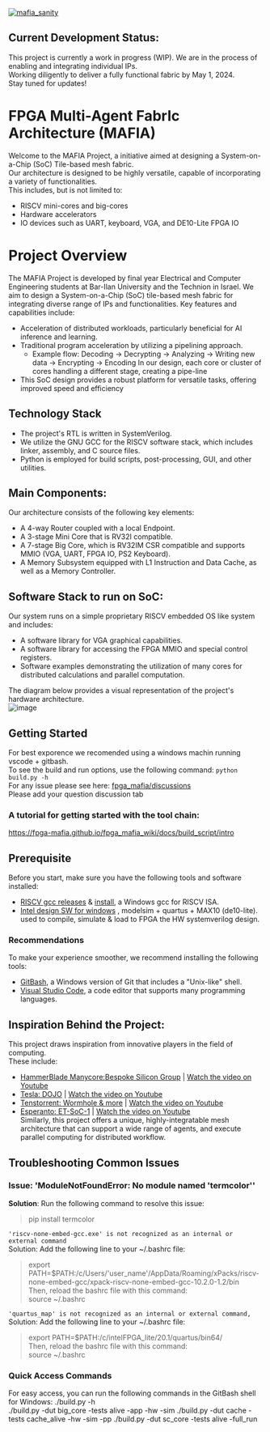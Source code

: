 [![mafia_sanity](https://github.com/amichai-bd/fpga_mafia/actions/workflows/mafia_sanity.yml/badge.svg)](https://github.com/FPGA-MAFIA/fpga_mafia/actions/workflows/mafia_sanity.yml)

## Current Development Status:
This project is currently a work in progress (WIP). We are in the process of enabling and integrating individual IPs.  
Working diligently to deliver a fully functional fabric by May 1, 2024.  
Stay tuned for updates!  

# FPGA Multi-Agent FabrIc Architecture (MAFIA)
Welcome to the MAFIA Project, a initiative aimed at designing a System-on-a-Chip (SoC) Tile-based mesh fabric.  
Our architecture is designed to be highly versatile, capable of incorporating a variety of functionalities.  
This includes, but is not limited to:  
- RISCV mini-cores and big-cores
- Hardware accelerators
- IO devices such as UART, keyboard, VGA, and DE10-Lite FPGA IO

# Project Overview
The MAFIA Project is developed by final year Electrical and Computer Engineering students at Bar-Ilan University and the Technion in Israel.
We aim to design a System-on-a-Chip (SoC) tile-based mesh fabric for integrating diverse range of IPs and functionalities.
Key features and capabilities include:
- Acceleration of distributed workloads, particularly beneficial for AI inference and learning.
- Traditional program acceleration by utilizing a pipelining approach.
  - Example flow: Decoding -> Decrypting -> Analyzing -> Writing new data -> Encrypting -> Encoding
    In our design, each core or cluster of cores handling a different stage, creating a pipe-line
- This SoC design provides a robust platform for versatile tasks, offering improved speed and efficiency

## Technology Stack
- The project's RTL is written in SystemVerilog.
- We utilize the GNU GCC for the RISCV software stack, which includes linker, assembly, and C source files.
- Python is employed for build scripts, post-processing, GUI, and other utilities.

## Main Components:
Our architecture consists of the following key elements:
- A 4-way Router coupled with a local Endpoint.
- A 3-stage Mini Core that is RV32I compatible.
- A 7-stage Big Core, which is RV32IM CSR compatible and supports MMIO (VGA, UART, FPGA IO, PS2 Keyboard).
- A Memory Subsystem equipped with L1 Instruction and Data Cache, as well as a Memory Controller.

## Software Stack to run on SoC:
Our system runs on a simple proprietary RISCV embedded OS like system and includes:
- A software library for VGA graphical capabilities.
- A software library for accessing the FPGA MMIO and special control registers.
- Software examples demonstrating the utilization of many cores for distributed calculations and parallel computation.

The diagram below provides a visual representation of the project's hardware architecture.   
![image](https://user-images.githubusercontent.com/81047407/218485725-d4442e94-7129-48b9-92bb-8f2ce52a301c.png)


## Getting Started
For best exporence we recomended using a windows machin running vscode + gitbash.  
To see the build and run options, use the following command:
```python build.py -h ```  
For any issue please see here: [fpga_mafia/discussions](https://github.com/amichai-bd/fpga_mafia/discussions/101)  
Please add your question discussion tab
### A tutorial for getting started with the tool chain:  
https://fpga-mafia.github.io/fpga_mafia_wiki/docs/build_script/intro

## Prerequisite
Before you start, make sure you have the following tools and software installed:
- [RISCV gcc releases](https://github.com/xpack-dev-tools/riscv-none-embed-gcc-xpack/releases/) & [install](https://xpack.github.io/riscv-none-embed-gcc/install/), a Windows gcc for RISCV ISA.  
- [Intel design SW for windows](https://www.intel.com/content/www/us/en/software-kit/660907/intel-quartus-prime-lite-edition-design-software-version-20-1-1-for-windows.html) , modelsim + quartus + MAX10 (de10-lite). used to compile, simulate & load to FPGA the HW systemverilog design.  
### Recommendations
To make your experience smoother, we recommend installing the following tools:
- [GitBash](https://gitforwindows.org/), a Windows version of Git that includes a "Unix-like" shell.  
- [Visual Studio Code](https://code.visualstudio.com/download), a code editor that supports many programming languages.  


## Inspiration Behind the Project:  
This project draws inspiration from innovative players in the field of computing.  
These include:  
- [HammerBlade Manycore:Bespoke Silicon Group](https://www.bsg.ai/) | [Watch the video on Youtube](https://www.youtube.com/watch?v=gTM7Tc5DCA8)
- [Tesla: DOJO](https://www.tesla.com/AI) | [Watch the video on Youtube](https://www.youtube.com/watch?v=DSw3IwsgNnc)  
- [Tenstorrent: Wormhole & more](https://tenstorrent.com/) | [Watch the video on Youtube](https://www.youtube.com/watch?v=32CRYenTcdw)  
- [Esperanto: ET-SoC-1](https://www.esperanto.ai/)  | [Watch the video on Youtube](https://www.youtube.com/watch?v=5foT3huJ_Gg)  
Similarly, this project offers a unique, highly-integratable mesh architecture that can support a wide range of agents, and execute parallel computing for distributed workflow.

## Troubleshooting Common Issues
### Issue: 'ModuleNotFoundError: No module named 'termcolor''
**Solution**: Run the following command to resolve this issue:  
> pip install termcolor

``` 'riscv-none-embed-gcc.exe' is not recognized as an internal or external command ```  
Solution: Add the following line to your ~/.bashrc file:  
> export PATH=$PATH:/c/Users/'user_name'/AppData/Roaming/xPacks/riscv-none-embed-gcc/xpack-riscv-none-embed-gcc-10.2.0-1.2/bin   
Then, reload the bashrc file with this command:  
> source ~/.bashrc  

``` 'quartus_map' is not recognized as an internal or external command, ```
Solution: Add the following line to your ~/.bashrc file:  
> export PATH=$PATH:/c/intelFPGA_lite/20.1/quartus/bin64/   
Then, reload the bashrc file with this command:  
> source ~/.bashrc    

### Quick Access Commands
For easy access, you can run the following commands in the GitBash shell for Windows:
./build.py -h  
./build.py -dut big_core -tests alive -app -hw -sim
./build.py -dut cache -tests cache_alive -hw -sim -pp
./build.py -dut sc_core -tests alive -full_run
